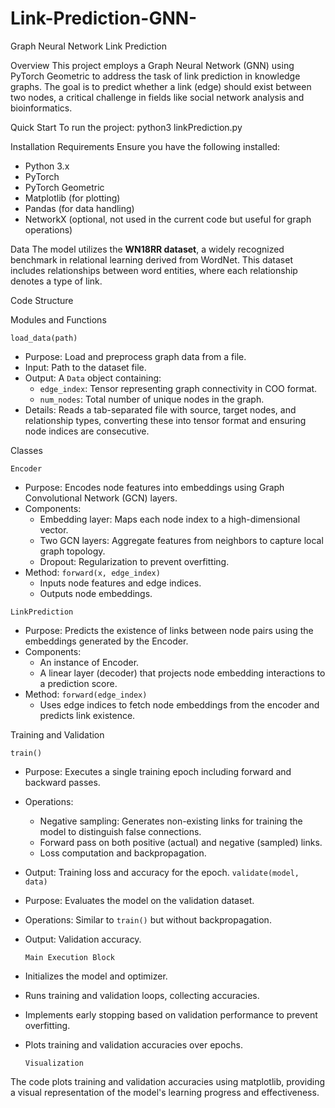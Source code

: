 # Link-Prediction-GNN-
 Graph Neural Network Link Prediction

 Overview
This project employs a Graph Neural Network (GNN) using PyTorch Geometric to address the task of link prediction in knowledge graphs. The goal is to predict whether a link (edge) should exist between two nodes, a critical challenge in fields like social network analysis and bioinformatics.

 Quick Start
To run the project:
python3 linkPrediction.py


Installation Requirements
Ensure you have the following installed:
- Python 3.x
- PyTorch
- PyTorch Geometric
- Matplotlib (for plotting)
- Pandas (for data handling)
- NetworkX (optional, not used in the current code but useful for graph operations)

Data
The model utilizes the **WN18RR dataset**, a widely recognized benchmark in relational learning derived from WordNet. This dataset includes relationships between word entities, where each relationship denotes a type of link.

Code Structure

Modules and Functions

`load_data(path)`
- Purpose: Load and preprocess graph data from a file.
- Input: Path to the dataset file.
- Output: A `Data` object containing:
  - `edge_index`: Tensor representing graph connectivity in COO format.
  - `num_nodes`: Total number of unique nodes in the graph.
- Details: Reads a tab-separated file with source, target nodes, and relationship types, converting these into tensor format and ensuring node indices are consecutive.

Classes

`Encoder`
- Purpose: Encodes node features into embeddings using Graph Convolutional Network (GCN) layers.
- Components:
  - Embedding layer: Maps each node index to a high-dimensional vector.
  - Two GCN layers: Aggregate features from neighbors to capture local graph topology.
  - Dropout: Regularization to prevent overfitting.
- Method: `forward(x, edge_index)`
  - Inputs node features and edge indices.
  - Outputs node embeddings.

`LinkPrediction`
- Purpose: Predicts the existence of links between node pairs using the embeddings generated by the Encoder.
- Components:
  - An instance of Encoder.
  - A linear layer (decoder) that projects node embedding interactions to a prediction score.
- Method: `forward(edge_index)`
  - Uses edge indices to fetch node embeddings from the encoder and predicts link existence.

 Training and Validation

 `train()`
- Purpose: Executes a single training epoch including forward and backward passes.
- Operations:
  - Negative sampling: Generates non-existing links for training the model to distinguish false connections.
  - Forward pass on both positive (actual) and negative (sampled) links.
  - Loss computation and backpropagation.
- Output: Training loss and accuracy for the epoch.
`validate(model, data)`
- Purpose: Evaluates the model on the validation dataset.
- Operations: Similar to `train()` but without backpropagation.
- Output: Validation accuracy.


      Main Execution Block
- Initializes the model and optimizer.
- Runs training and validation loops, collecting accuracies.
- Implements early stopping based on validation performance to prevent overfitting.
- Plots training and validation accuracies over epochs.

  
      Visualization
The code plots training and validation accuracies using matplotlib, providing a visual representation of the model's learning progress and effectiveness.


